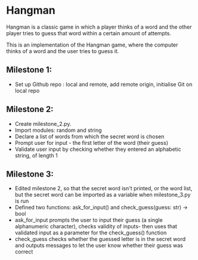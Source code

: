 # Hangman
Hangman is a classic game in which a player thinks of a word and the other player tries to guess that word within a certain amount of attempts.

This is an implementation of the Hangman game, where the computer thinks of a word and the user tries to guess it. 

## Milestone 1:
- Set up Github repo : local and remote, add remote origin, initialise Git on local repo

## Milestone 2:
- Create milestone_2.py.
- Import modules: random and string
- Declare a list of words from which the secret word is chosen
- Prompt user for input - the first letter of the word (their guess)
- Validate user input by checking whether they entered an alphabetic string, of length 1

## Milestone 3:
- Edited milestone 2, so that the secret word isn't printed, or the word list, but the secret word can be imported as a variable when milestone_3.py is run 
- Defined two functions: ask_for_input() and check_guess(guess: str) -> bool 
- ask_for_input prompts the user to input their guess (a single alphanumeric character), checks validity of inputs- then uses that validated input as a parameter for the check_guess() function
- check_guess checks whether the guessed letter is in the secret word and outputs messages to let the user know whether their guess was correct


